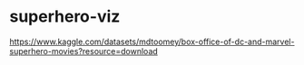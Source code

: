 # superhero-viz

https://www.kaggle.com/datasets/mdtoomey/box-office-of-dc-and-marvel-superhero-movies?resource=download
